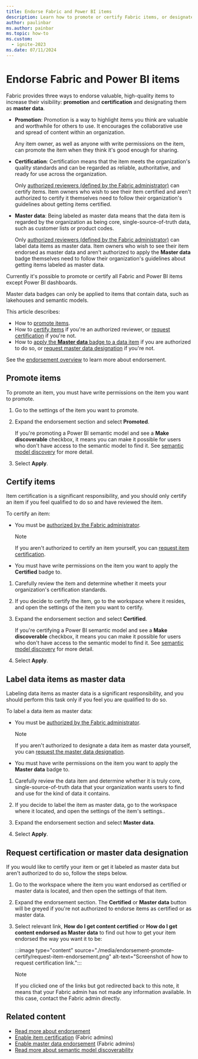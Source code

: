```yaml
---
title: Endorse Fabric and Power BI items
description: Learn how to promote or certify Fabric items, or designate them as master data.
author: paulinbar
ms.author: painbar
ms.topic: how-to
ms.custom:
  - ignite-2023
ms.date: 07/11/2024
---
```


# Endorse Fabric and Power BI items

Fabric provides three ways to endorse valuable, high-quality items to increase their visibility: **promotion** and **certification** and designating them as **master data**.

* **Promotion**: Promotion is a way to highlight items you think are valuable and worthwhile for others to use. It encourages the collaborative use and spread of content within an organization.

    Any item owner, as well as anyone with write permissions on the item, can promote the item when they think it's good enough for sharing.

* **Certification**: Certification means that the item meets the organization's quality standards and can be regarded as reliable, authoritative, and ready for use across the organization.

    Only [authorized reviewers (defined by the Fabric administrator)](../admin/endorsement-certification-enable.md) can certify items. Item owners who wish to see their item certified and aren't authorized to certify it themselves need to follow their organization's guidelines about getting items certified.

* **Master data**: Being labeled as master data means that the data item is regarded by the organization as being core, single-source-of-truth data, such as customer lists or product codes.

    Only [authorized reviewers (defined by the Fabric administrator)](../admin/endorsement-master-data-enable.md) can label data items as master data. Item owners who wish to see their item endorsed as master data and aren't authorized to apply the **Master data** badge themselves need to follow their organization's guidelines about getting items labeled as master data.

Currently it's possible to promote or certify all Fabric and Power BI items except Power BI dashboards.

Master data badges can only be applied to items that contain data, such as lakehouses and semantic models.

This article describes:

* How to [promote items](#promote-items).
* How to [certify items](#certify-items) if you're an authorized reviewer, or [request certification](#request-certification-or-master-data-designation) if you're not.
* How to [apply the **Master data** badge to a data item](#label-data-items-as-master-data) if you are authorized to do so, or [request master data designation](#request-certification-or-master-data-designation) if you're not.

See the [endorsement overview](../governance/endorsement-overview.md) to learn more about endorsement.

## Promote items

To promote an item, you must have write permissions on the item you want to promote.

1. Go to the settings of the item you want to promote.

1. Expand the endorsement section and select **Promoted**.

    If you're promoting a Power BI semantic model and see a **Make discoverable** checkbox, it means you can make it possible for users who don't have access to the semantic model to find it. See [semantic model discovery](/power-bi/collaborate-share/service-discovery) for more detail.

1. Select **Apply**.

## Certify items

Item certification is a significant responsibility, and you should only certify an item if you feel qualified to do so and have reviewed the item.

To certify an item:

* You must be [authorized by the Fabric administrator](../admin/endorsement-certification-enable.md).

    > [!NOTE]
    > If you aren't authorized to certify an item yourself, you can [request item certification](#request-certification-or-master-data-designation).

* You must have write permissions on the item you want to apply the **Certified** badge to.

1. Carefully review the item and determine whether it meets your organization's certification standards.

1. If you decide to certify the item, go to the workspace where it resides, and open the settings of the item you want to certify.

1. Expand the endorsement section and select **Certified**.

    If you're certifying a Power BI semantic model and see a **Make discoverable** checkbox, it means you can make it possible for users who don't have access to the semantic model to find it. See [semantic model discovery](/power-bi/collaborate-share/service-discovery) for more detail.

1. Select **Apply**.

## Label data items as master data

Labeling data items as master data is a significant responsibility, and you should perform this task only if you feel you are qualified to do so.

To label a data item as master data:

* You must be [authorized by the Fabric administrator](../admin/endorsement-master-data-enable.md).

    > [!NOTE]
    > If you aren't authorized to designate a data item as master data yourself, you can [request the master data designation](#request-certification-or-master-data-designation).

* You must have write permissions on the item you want to apply the **Master data** badge to.

1. Carefully review the data item and determine whether it is truly core, single-source-of-truth data that your organization wants users to find and use for the kind of data it contains.

1. If you decide to label the item as master data, go to the workspace where it located, and open the settings of the item's settings..

1. Expand the endorsement section and select **Master data**.

1. Select **Apply**.

## Request certification or master data designation

If you would like to certify your item or get it labeled as master data but aren't authorized to do so, follow the steps below.

1. Go to the workspace where the item you want endorsed as certified or master data is located, and then open the settings of that item.

1. Expand the endorsement section. The **Certified** or **Master data** button will be greyed if you're not authorized to endorse items as certified or as master data.

1. Select relevant link, **How do I get content certified** or  **How do I get content endorsed as Master data** to find out how to get your item endorsed the way you want it to be:

    :::image type="content" source="./media/endorsement-promote-certify/request-item-endorsement.png" alt-text="Screenshot of how to request certification link.":::
    <a name="no-info-redirect"></a>

    > [!NOTE]
    > If you clicked one of the links but got redirected back to this note, it means that your Fabric admin has not made any information available. In this case, contact the Fabric admin directly.

## Related content

* [Read more about endorsement](../governance/endorsement-overview.md)
* [Enable item certification](../admin/endorsement-certification-enable.md) (Fabric admins)
* [Enable master data endorsement](../admin/endorsement-master-data-enable.md) (Fabric admins)
* [Read more about semantic model discoverability](/power-bi/collaborate-share/service-discovery)
